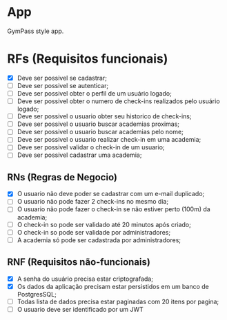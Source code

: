 # App

GymPass style app.

# RFs (Requisitos funcionais)

- [X] Deve ser possivel se cadastrar;
- [ ] Deve ser possivel se autenticar;
- [ ] Deve ser possivel obter o perfil de um usuário logado;
- [ ] Deve ser possivel obter o numero de check-ins realizados pelo usuário logado;
- [ ] Deve ser possivel o usuario obter seu historico de check-ins;
- [ ] Deve ser possivel o usuario buscar academias proximas;
- [ ] Deve ser possivel o usuario buscar academias pelo nome;
- [ ] Deve ser possivel o usuario realizar check-in em uma academia;
- [ ] Deve ser possivel validar o check-in de um usuario;
- [ ] Deve ser possivel cadastrar uma academia;

## RNs (Regras de Negocio)

- [X] O usuario não deve poder se cadastrar com um e-mail duplicado;
- [ ] O usuario não pode fazer 2 check-ins no mesmo dia;
- [ ] O usuario não pode fazer o check-in se não estiver perto (100m) da academia;
- [ ] O check-in so pode ser validado até 20 minutos após criado;
- [ ] O check-in so pode ser validade por administradores;
- [ ] A academia só pode ser cadastrada por administradores;

## RNF (Requisitos não-funcionais)

- [X] A senha do usuário precisa estar criptografada;
- [X] Os dados da aplicação precisam estar persistidos em um banco de PostgresSQL;
- [ ] Todas lista de dados precisa estar paginadas com 20 itens por pagina;
- [ ] O usuario deve ser identificado por um JWT